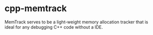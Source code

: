 # cpp-memtrack
MemTrack serves to be a light-weight memory allocation tracker that is ideal for any debugging C++ code without a IDE. 
